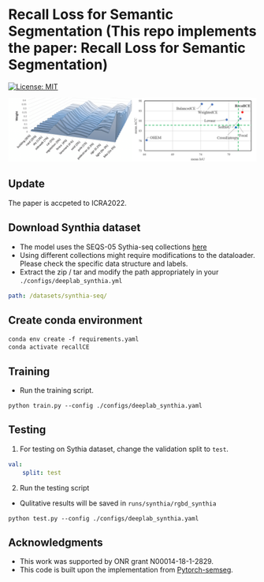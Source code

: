 # Recall Loss for Semantic Segmentation (This repo implements the paper: Recall Loss for Semantic Segmentation)
[![License: MIT](https://img.shields.io/badge/License-MIT-yellow.svg)](https://opensource.org/licenses/MIT)

![Overview](https://github.com/PotatoTian/recall-semseg/blob/main/image_demo/recall_demo.png?raw=true)

## Update
The paper is accpeted to ICRA2022.

## Download Synthia dataset
- The model uses the SEQS-05 Sythia-seq collections [here](http://synthia-dataset.net/downloads/)
- Using different collections might require modifications to the dataloader. Please check the specific data structure and labels.
- Extract the zip / tar and modify the path appropriately in your `./configs/deeplab_synthia.yml`
```yaml
path: /datasets/synthia-seq/
```

## Create conda environment
```
conda env create -f requirements.yaml
conda activate recallCE
```

## Training 
- Run the training script.
```
python train.py --config ./configs/deeplab_synthia.yaml
```


## Testing
1. For testing on Sythia dataset, change  the validation split to `test`.
```yaml
val:
    split: test
```
2. Run the testing script
- Qulitative results will be saved in `runs/synthia/rgbd_synthia`
```
python test.py --config ./configs/deeplab_synthia.yaml
```

## Acknowledgments
- This work was supported by ONR grant N00014-18-1-2829.
- This code is built upon the implementation from [Pytorch-semseg](https://github.com/meetshah1995/pytorch-semseg).
